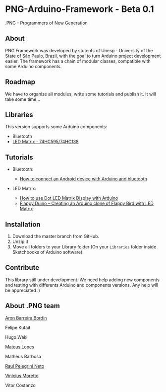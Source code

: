PNG-Arduino-Framework - Beta 0.1
================================

.PNG - Programmers of New Generation


## About

PNG Framework was developed by stutents of Unesp - University of the State of São Paulo, Brazil, with the goal to turn Arduino project development easier. The framework has a chain of modular classes, compatible with some Arduino components. 


## Roadmap

We have to organize all modules, write some tutorials and publish it. It will take some time...


## Libraries

This version supports some Arduino components:
* Bluetooth
* [LED Matrix - 74HC595/74HC138](http://www.elabpeers.com/led-matrix-display.html)


## Tutorials
* Bluetooth:
  * [How to connect an Android device with Arduino and bluetooth](https://bytedebugger.wordpress.com/2014/06/27/tutorial-how-to-connect-an-android-device-with-arduino-and-bluetooth/)

* LED Matrix:
  * [How to use Dot LED Matrix Display with Arduino](https://bytedebugger.wordpress.com/2015/01/28/tutorial-how-to-use-dot-led-matrix-display-with-arduino/)
  * [Flappy Duino – Creating an Arduino clone of Flappy Bird with LED Matrix](https://bytedebugger.wordpress.com/2015/01/29/flappy-duino-creating-an-arduino-clone-of-flappy-bird-with-led-matrix/)


## Installation

1. Download the master branch from GitHub.
2. Unzip it
3. Move all folders to your Library folder (On your `Libraries` folder inside Sketchbooks of Arduino software).


## Contribute

This library still under development. We need help adding new components and testing with differents Arduino and components versions. 
Any help will be appreciated :)


## About .PNG team

[Aron Barreira Bordin](http://github.com/aron-bordin/)

Felipe Kutait

Hugo Waki

[Mateus Lopes](https://github.com/lopeslopes)

Matheus Barbosa

[Raul Pelegrini Neto](https://github.com/RaulPelegrini)

[Vinicius Moretto](https://github.com/vinimoretto)

Vitor Costanzo

